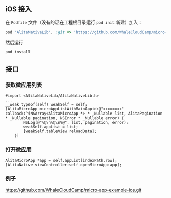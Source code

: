## iOS 接入

在 `Podfile` 文件（没有的话在工程根目录运行 `pod init` 新建）加入：

```ruby
pod 'AlitaNativeLib', :git => 'https://github.com/WhaleCloudCamp/micro-app-ios-framework.git'
```

然后运行

```sh
pod install
```

## 接口

### 获取微应用列表

```objc
#import <AlitaNativeLib/AlitaNativeLib.h>
...
__weak typeof(self) weakSelf = self;
[AlitaMicroApp microAppListWithMainAppid:@"xxxxxxxx" callback:^(NSArray<AlitaMicroApp *> * _Nullable list, AlitaPagination * _Nullable pagination, NSError * _Nullable error) {
        NSLog(@"%@\n%@\n%@", list, pagination, error);
        weakSelf.appList = list;
        [weakSelf.tableView reloadData];
    }]
```

### 打开微应用

```objc
AlitaMicroApp *app = self.appList[indexPath.row];
[AlitaNative viewController:self openMicroApp:app];
```

### 例子

https://github.com/WhaleCloudCamp/micro-app-example-ios.git
